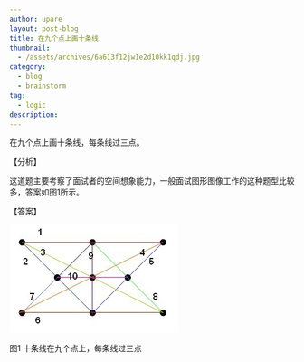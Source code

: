 ```yaml
---
author: upare
layout: post-blog
title: 在九个点上画十条线
thumbnail:
  - /assets/archives/6a613f12jw1e2d10kk1qdj.jpg
category:
  - blog
  - brainstorm
tag:
  - logic
description: 
---
```

在九个点上画十条线，每条线过三点。

【分析】

这道题主要考察了面试者的空间想象能力，一般面试图形图像工作的这种题型比较多，答案如图1所示。

【答案】

![](/assets/archives/6a613f12jw1e2d10kk1qdj.jpg)

图1 十条线在九个点上，每条线过三点